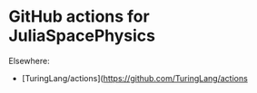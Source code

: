 # GitHub actions for JuliaSpacePhysics

Elsewhere:
- [TuringLang/actions](https://github.com/TuringLang/actions
